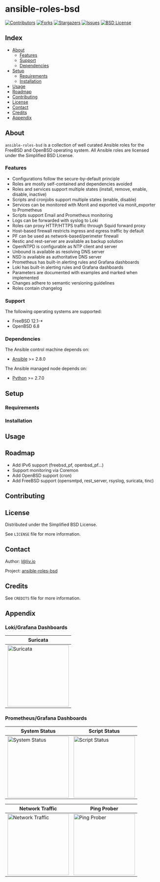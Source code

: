 # ansible-roles-bsd

<!-- shields.io -->
[![Contributors][contributors-shield]][contributors-url]
[![Forks][forks-shield]][forks-url]
[![Stargazers][stars-shield]][stars-url]
[![Issues][issues-shield]][issues-url]
[![BSD License][license-shield]][license-url]

## Index

* [About](#about)
  * [Features](#features)
  * [Support](#support)
  * [Dependencies](#dependencies)
* [Setup](#setup)
  * [Requirements](#requirements)
  * [Installation](#installation)
* [Usage](#usage)
* [Roadmap](#roadmap)
* [Contributing](#contributing)
* [License](#license)
* [Contact](#contact)
* [Credits](#credits)
* [Appendix](#appendix)

## About

`ansible-roles-bsd` is a collection of well curated Ansible roles for the FreeBSD and OpenBSD operating system. All Ansible roles are licensed under the Simplified BSD License.

### Features

* Configurations follow the secure-by-default principle
* Roles are mostly self-contained and dependencies avoided
* Roles and services support multiple states (install, remove, enable, disable, inactive)
* Scripts and cronjobs support multiple states (enable, disable)
* Services can be monitored with Monit and exported via monit_exporter to Prometheus
* Scripts support Email and Prometheus monitoring
* Logs can be forwarded with syslog to Loki
* Roles can proxy HTTP/HTTPS traffic through Squid forward proxy
* Host-based firewall restricts ingress and egress traffic by default
* PF can be used as network-based/perimeter firewall
* Restic and rest-server are available as backup solution
* OpenNTPD is configurable as NTP client and server
* Unbound is available as resolving DNS server
* NSD is available as authoritative DNS server
* Prometheus has built-in alerting rules and Grafana dashboards
* Loki has built-in alerting rules and Grafana dashboards
* Parameters are documented with examples and marked when implemented
* Changes adhere to semantic versioning guidelines
* Roles contain changelog

### Support

The following operating systems are supported:
* FreeBSD 12.1-*
* OpenBSD 6.8

### Dependencies

The Ansible control machine depends on:
* [Ansible](https://github.com/ansible/ansible) >= 2.8.0

The Ansible managed node depends on:
* [Python](https://github.com/python/cpython) >= 2.7.0

## Setup

### Requirements

### Installation

## Usage

## Roadmap

* Add IPv6 support (freebsd_pf, openbsd_pf...)
* Support monitoring via Coremon
* Add OpenBSD support (cron)
* Add FreeBSD support (opensmtpd, rest_server, rsyslog, suricata, tinc)

## Contributing

## License

Distributed under the Simplified BSD License.

See `LICENSE` file for more information.

## Contact

Author: l@liv.io

Project: [ansible-roles-bsd](https://github.com/liv-io/ansible-roles-bsd)

## Credits

See `CREDITS` file for more information.

## Appendix

### Loki/Grafana Dashboards

| Suricata |
| --- |
| <img src=https://user-images.githubusercontent.com/19646270/101278206-40784280-37ba-11eb-8108-54231ae62679.png height="200" title="Suricata"> |

### Prometheus/Grafana Dashboards

| System Status | Script Status |
| --- | --- |
| <img src=https://user-images.githubusercontent.com/19646270/101277238-57fffd00-37b3-11eb-8fc4-3dc013536e37.png height="200" title="System Status"> | <img src=https://user-images.githubusercontent.com/19646270/101277235-546c7600-37b3-11eb-8561-303f2b62d178.png height="200" title="Script Status"> |

| Network Traffic | Ping Prober |
| --- | --- |
| <img src=https://user-images.githubusercontent.com/19646270/101277644-32282780-37b6-11eb-9131-5a58aae74f42.png height="200" title="Network Traffic"> | <img src=https://user-images.githubusercontent.com/19646270/101277645-33595480-37b6-11eb-841f-68738ca45693.png height="200" title="Ping Prober"> |

<!-- shields.io -->
[contributors-shield]: https://img.shields.io/github/contributors/liv-io/ansible-roles-bsd.svg?style=flat
[contributors-url]: https://github.com/liv-io/ansible-roles-bsd/graphs/contributors
[forks-shield]: https://img.shields.io/github/forks/liv-io/ansible-roles-bsd.svg?style=flat
[forks-url]: https://github.com/liv-io/ansible-roles-bsd/network/members
[stars-shield]: https://img.shields.io/github/stars/liv-io/ansible-roles-bsd.svg?style=flat
[stars-url]: https://github.com/liv-io/ansible-roles-bsd/stargazers
[issues-shield]: https://img.shields.io/github/issues/liv-io/ansible-roles-bsd.svg?style=flat
[issues-url]: https://github.com/liv-io/ansible-roles-bsd/issues
[license-shield]: https://img.shields.io/github/license/liv-io/ansible-roles-bsd.svg?style=flat
[license-url]: https://github.com/liv-io/ansible-roles-bsd/blob/master/LICENSE

